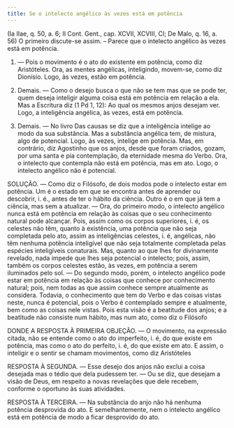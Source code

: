 ```yaml
---
title: Se o intelecto angélico às vezes está em potência
---
```


(Ia IIae, q. 50, a. 6; II Cont. Gent., cap. XCVII, XCVIII, CI; De Malo, q. 16, a. 56)
  O primeiro discute-se assim. – Parece que o intelecto angélico às vezes está em potência.  

1. — Pois o movimento é o ato do existente em potência, como diz Aristóteles. Ora, as mentes angélicas, inteligindo, movem-se, como diz Dionísio. Logo, às vezes, estão em potência.  

2. Demais. — Como o desejo busca o que não se tem mas que se pode ter, quem deseja inteligir alguma coisa está em potência em relação a ela. Mas a Escritura diz (1 Pd 1, 12): Ao qual os mesmos anjos desejam ver. Logo, a inteligência angélica, às vezes, está em potência.  

3. Demais. — No livro Das causas se diz que a inteligência intelige ao modo da sua substância. Mas a substância angélica tem, de mistura, algo de potencial. Logo, às vezes, intelige em potência.  Mas, em contrário, diz Agostinho que os anjos, desde que foram criados, gozam, por uma santa e pia contemplação, da eternidade mesma do Verbo. Ora, o intelecto que contempla não está em potência, mas em ato. Logo, o intelecto angélico não é potencial.  

SOLUÇÃO. — Como diz o Filósofo, de dois modos pode o intelecto estar em potência. Um é o estado em que se encontra antes de aprender ou descobrir, i. é., antes de ter o hábito da ciência. Outro é o em que já tem a ciência, mas sem a atualizar. — Ora, do primeiro modo, o intelecto angélico nunca está em potência em relação às coisas que o seu conhecimento natural pode alcançar. Pois, assim como os corpos superiores, i. é, os celestes não têm, quanto à existência, uma potência que não seja completada pelo ato, assim as inteligências celestes, i. é, angélicas, não têm nenhuma potência inteligível que não seja totalmente completada pelas espécies inteligíveis conaturais. Mas, quanto ao que lhes for divinamente revelado, nada impede que lhes seja potencial o intelecto; pois, assim, também os corpos celestes estão, às vezes, em potência a serem iluminados pelo sol. — Do segundo modo, porém, o intelecto angélico pode estar em potência em relação às coisas que conhece por conhecimento natural; pois, nem todas as que assim conhece sempre atualmente as considera. Todavia, o conhecimento que tem do Verbo e das coisas vistas neste, nunca é potencial, pois o Verbo é contemplado sempre e atualmente, bem como as coisas nele vistas. Pois esta visão é a beatitude dos anjos; e a beatitude não consiste num hábito, mas num ato, como diz o Filósofo  

DONDE A RESPOSTA À PRIMEIRA OBJEÇÃO. — O movimento, na expressão citada, não se entende como o ato do imperfeito, i. é, do que existe em potência, mas como o ato do perfeito, i. é, do que existe em ato. E assim, o inteligir e o sentir se chamam movimentos, como diz Aristóteles  

RESPOSTA À SEGUNDA. — Esse desejo dos anjos não exclui a coisa desejada mas o tédio que dela pudessem ter. — Ou se diz, que desejam a visão de Deus, em respeito a novas revelações que dele recebem, conforme o oportuno às suas atividades.  

RESPOSTA À TERCEIRA. — Na substância do anjo não há nenhuma potência desprovida do ato. E semelhantemente, nem o intelecto angélico está em potência de modo a ficar desprovido do ato.